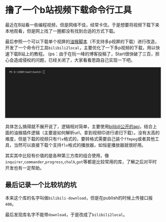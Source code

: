 # 撸了一个b站视频下载命令行工具

[tag]:node|tool|bilibili
[create]:2022-04-21

最近在B站看一些编程视频，但是网络不佳，经常卡住。于是想要将视频下载下来本地观看，但是网上找了一圈都没有找到合适的方式下载。

最后参照一个可以下载单个视屏的[油猴脚本](https://greasyfork.org/zh-CN/scripts/390952)（不支持多p视屏的下载）进行改造，开发了一个命令行工具`bilibili2local`，主要优化了一下多p视频的下载，用以快速下载B站上的教程。
(ps：由于在阮一峰的博客投稿了，Start很快破了三百，担心会造成侵权的问题，已经关闭了，大家看看思路自己实现一下吧。

![b2l](../images/b2l.gif)

具体怎么搞得就不展开说了，逻辑相对简单，主要使用[bilibili公开的api](https://github.com/SocialSisterYi/bilibili-API-collect)，结合上面的油猴插件逻辑（主要是如何解析url，拿到视频ID进行递归下载）。没有太高的难度，但是下载的视频只有`flv`格式的，要转格式需要自己装个`ffmpeg`或者其他工具，当然可以直接下载个支持`flv`格式的播放器，如恒星播放器就很好用。

其实其中比较有价值的是各种第三方库的组合使用，像`inquirer`,`commander`,`progress`,`chalk`,`got`等都是比较常用的库，了解之后对平时开发也有一定帮助。

## 最后记录一个比较坑的坑

本来这个库的名字叫做`bilibili-download`，但是在publish的时候上传接口报`400`。

最后发现库名字不能带`download`，于是改成了`bilibili2local`。